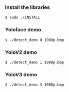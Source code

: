 ### Install the libraries

```
$ sudo ./INSTALL
```

### Yoloface demo

```
$ ./detect_demo 0 1080p.bmp
```

### YoloV2 demo

```
$ ./detect_demo 1 1080p.bmp
```

### YoloV3 demo

```
$ ./detect_demo 3 1080p.bmp
```
